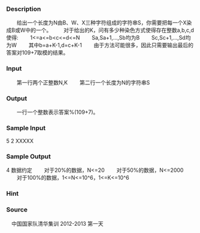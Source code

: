 
### Description
　　给出一个长度为N由B、W、X三种字符组成的字符串S，你需要把每一个X染成B或W中的一个。
　　对于给出的K，问有多少种染色方式使得存在整数a,b,c,d使得:
　　1<=a<=b<c<=d<=N
　　Sa,Sa+1,...,Sb均为B
　　Sc,Sc+1,...,Sd均为W
　　其中b=a+K-1,d=c+K-1
　　由于方法可能很多，因此只需要输出最后的答案对109+7取模的结果。

### Input
　　第一行两个正整数N,K
　　第二行一个长度为N的字符串S

### Output

　　一行一个整数表示答案%(109+7)。

### Sample Input

5 2
XXXXX

### Sample Output

4
数据约定
　　对于20%的数据，N<=20
　　对于50%的数据，N<=2000
　　对于100%的数据，1<=N<=10^6，1<=K<=10^6
### Hint

### Source
　中国国家队清华集训 2012-2013 第一天
